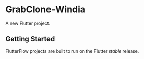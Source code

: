 # GrabClone-Windia

A new Flutter project.

## Getting Started

FlutterFlow projects are built to run on the Flutter _stable_ release.
